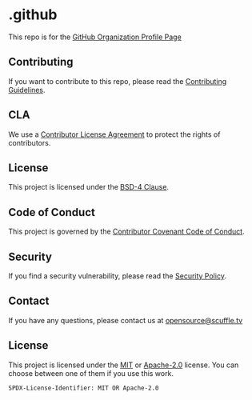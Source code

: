 # .github

This repo is for the [GitHub Organization Profile Page](https://github.com/ScuffleTV)

## Contributing

If you want to contribute to this repo, please read the [Contributing Guidelines](CONTRIBUTING.md).

## CLA

We use a [Contributor License Agreement](CLA.md) to protect the rights of contributors.

## License

This project is licensed under the [BSD-4 Clause](LICENSE.md).

## Code of Conduct

This project is governed by the [Contributor Covenant Code of Conduct](CODE_OF_CONDUCT.md).

## Security

If you find a security vulnerability, please read the [Security Policy](SECURITY.md).

## Contact

If you have any questions, please contact us at [opensource@scuffle.tv](mailto:opensource@scuffle.tv)

## License

This project is licensed under the [MIT](LICENSE.MIT) or [Apache-2.0](LICENSE.Apache-2.0) license.
You can choose between one of them if you use this work.

`SPDX-License-Identifier: MIT OR Apache-2.0`
